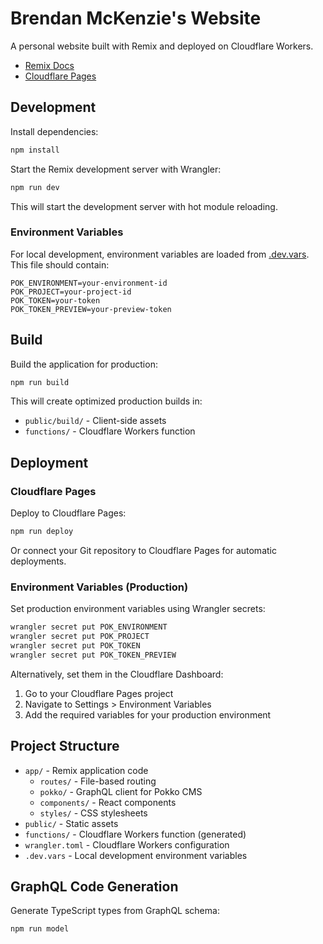 # Brendan McKenzie's Website

A personal website built with Remix and deployed on Cloudflare Workers.

- [Remix Docs](https://remix.run/docs)
- [Cloudflare Pages](https://pages.cloudflare.com/)

## Development

Install dependencies:

```sh
npm install
```

Start the Remix development server with Wrangler:

```sh
npm run dev
```

This will start the development server with hot module reloading.

### Environment Variables

For local development, environment variables are loaded from [.dev.vars](.dev.vars). This file should contain:

```
POK_ENVIRONMENT=your-environment-id
POK_PROJECT=your-project-id
POK_TOKEN=your-token
POK_TOKEN_PREVIEW=your-preview-token
```

## Build

Build the application for production:

```sh
npm run build
```

This will create optimized production builds in:
- `public/build/` - Client-side assets
- `functions/` - Cloudflare Workers function

## Deployment

### Cloudflare Pages

Deploy to Cloudflare Pages:

```sh
npm run deploy
```

Or connect your Git repository to Cloudflare Pages for automatic deployments.

### Environment Variables (Production)

Set production environment variables using Wrangler secrets:

```sh
wrangler secret put POK_ENVIRONMENT
wrangler secret put POK_PROJECT
wrangler secret put POK_TOKEN
wrangler secret put POK_TOKEN_PREVIEW
```

Alternatively, set them in the Cloudflare Dashboard:
1. Go to your Cloudflare Pages project
2. Navigate to Settings > Environment Variables
3. Add the required variables for your production environment

## Project Structure

- `app/` - Remix application code
  - `routes/` - File-based routing
  - `pokko/` - GraphQL client for Pokko CMS
  - `components/` - React components
  - `styles/` - CSS stylesheets
- `public/` - Static assets
- `functions/` - Cloudflare Workers function (generated)
- `wrangler.toml` - Cloudflare Workers configuration
- `.dev.vars` - Local development environment variables

## GraphQL Code Generation

Generate TypeScript types from GraphQL schema:

```sh
npm run model
```

